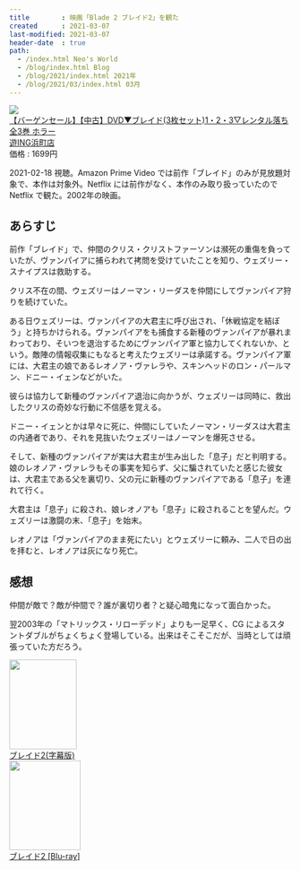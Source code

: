 ```yaml
---
title        : 映画「Blade 2 ブレイド2」を観た
created      : 2021-03-07
last-modified: 2021-03-07
header-date  : true
path:
  - /index.html Neo's World
  - /blog/index.html Blog
  - /blog/2021/index.html 2021年
  - /blog/2021/03/index.html 03月
---
```


<div class="ad-rakuten">
  <div class="ad-rakuten-image">
    <a href="https://hb.afl.rakuten.co.jp/hgc/g00tohp2.waxyc152.g00tohp2.waxyd316/?pc=https%3A%2F%2Fitem.rakuten.co.jp%2Fyouing-gaba-hama%2F24998-012%2F&amp;m=http%3A%2F%2Fm.rakuten.co.jp%2Fyouing-gaba-hama%2Fi%2F10028006%2F">
      <img src="https://thumbnail.image.rakuten.co.jp/@0_mall/youing-gaba-hama/cabinet/t17/vt024998.jpg?_ex=128x128">
    </a>
  </div>
  <div class="ad-rakuten-info">
    <div class="ad-rakuten-title">
      <a href="https://hb.afl.rakuten.co.jp/hgc/g00tohp2.waxyc152.g00tohp2.waxyd316/?pc=https%3A%2F%2Fitem.rakuten.co.jp%2Fyouing-gaba-hama%2F24998-012%2F&amp;m=http%3A%2F%2Fm.rakuten.co.jp%2Fyouing-gaba-hama%2Fi%2F10028006%2F">【バーゲンセール】【中古】DVD▼ブレイド(3枚セット)1・2・3▽レンタル落ち 全3巻 ホラー</a>
    </div>
    <div class="ad-rakuten-shop">
      <a href="https://hb.afl.rakuten.co.jp/hgc/g00tohp2.waxyc152.g00tohp2.waxyd316/?pc=https%3A%2F%2Fwww.rakuten.co.jp%2Fyouing-gaba-hama%2F&amp;m=http%3A%2F%2Fm.rakuten.co.jp%2Fyouing-gaba-hama%2F">遊ING浜町店</a>
    </div>
    <div class="ad-rakuten-price">価格 : 1699円</div>
  </div>
</div>

2021-02-18 視聴。Amazon Prime Video では前作「ブレイド」のみが見放題対象で、本作は対象外。Netflix には前作がなく、本作のみ取り扱っていたので Netflix で観た。2002年の映画。

## あらすじ

前作「ブレイド」で、仲間のクリス・クリストファーソンは瀕死の重傷を負っていたが、ヴァンパイアに捕らわれて拷問を受けていたことを知り、ウェズリー・スナイプスは救助する。

クリス不在の間、ウェズリーはノーマン・リーダスを仲間にしてヴァンパイア狩りを続けていた。

ある日ウェズリーは、ヴァンパイアの大君主に呼び出され、「休戦協定を結ぼう」と持ちかけられる。ヴァンパイアをも捕食する新種のヴァンパイアが暴れまわっており、そいつを退治するためにヴァンパイア軍と協力してくれないか、という。敵陣の情報収集にもなると考えたウェズリーは承諾する。ヴァンパイア軍には、大君主の娘であるレオノア・ヴァレラや、スキンヘッドのロン・パールマン、ドニー・イェンなどがいた。

彼らは協力して新種のヴァンパイア退治に向かうが、ウェズリーは同時に、救出したクリスの奇妙な行動に不信感を覚える。

ドニー・イェンとかは早々に死に、仲間にしていたノーマン・リーダスは大君主の内通者であり、それを見抜いたウェズリーはノーマンを爆死させる。

そして、新種のヴァンパイアが実は大君主が生み出した「息子」だと判明する。娘のレオノア・ヴァレラもその事実を知らず、父に騙されていたと感じた彼女は、大君主である父を裏切り、父の元に新種のヴァンパイアである「息子」を連れて行く。

大君主は「息子」に殺され、娘レオノアも「息子」に殺されることを望んだ。ウェズリーは激闘の末、「息子」を始末。

レオノアは「ヴァンパイアのまま死にたい」とウェズリーに頼み、二人で日の出を拝むと、レオノアは灰になり死亡。

## 感想

仲間が敵で？敵が仲間で？誰が裏切り者？と疑心暗鬼になって面白かった。

翌2003年の「マトリックス・リローデッド」よりも一足早く、CG によるスタントダブルがちょくちょく登場している。出来はそこそこだが、当時としては頑張っていた方だろう。

<div class="ad-amazon">
  <div class="ad-amazon-image">
    <a href="https://www.amazon.co.jp/dp/B00GKE4VK0?tag=neos21-22&amp;linkCode=osi&amp;th=1&amp;psc=1">
      <img src="https://m.media-amazon.com/images/I/41Uk-0iIYUL._SL160_.jpg" width="120" height="160">
    </a>
  </div>
  <div class="ad-amazon-info">
    <div class="ad-amazon-title">
      <a href="https://www.amazon.co.jp/dp/B00GKE4VK0?tag=neos21-22&amp;linkCode=osi&amp;th=1&amp;psc=1">ブレイド2(字幕版)</a>
    </div>
  </div>
</div>

<div class="ad-amazon">
  <div class="ad-amazon-image">
    <a href="https://www.amazon.co.jp/dp/B009TBEI9K?tag=neos21-22&amp;linkCode=osi&amp;th=1&amp;psc=1">
      <img src="https://m.media-amazon.com/images/I/51-vEu+PIKL._SL160_.jpg" width="127" height="160">
    </a>
  </div>
  <div class="ad-amazon-info">
    <div class="ad-amazon-title">
      <a href="https://www.amazon.co.jp/dp/B009TBEI9K?tag=neos21-22&amp;linkCode=osi&amp;th=1&amp;psc=1">ブレイド2 [Blu-ray]</a>
    </div>
  </div>
</div>
